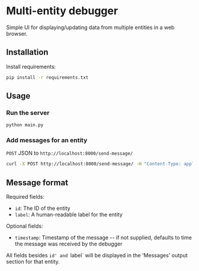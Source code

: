 # Multi-entity debugger

Simple UI for displaying/updating data from multiple entities in a web browser.

## Installation

Install requirements:

```sh
pip install -r requirements.txt
```

## Usage

### Run the server

```sh
python main.py
```

### Add messages for an entity

`POST` JSON to `http://localhost:8000/send-message/`

```sh
curl -X POST http://localhost:8000/send-message/ -H "Content-Type: application/json" -d '{"id":"agent_1", "label":"Agent 1", "message":"hello world"}'
```

## Message format

Required fields:

 * `id`: The ID of the entity
 * `label`: A human-readable label for the entity

Optional fields:

 * `timestamp`: Timestamp of the message -- if not supplied, defaults to time the message was received by the debugger

All fields besides `id' and `label` will be displayed in the 'Messages' output section for that entity.
